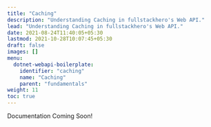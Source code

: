 ```yaml
---
title: "Caching"
description: "Understanding Caching in fullstackhero's Web API."
lead: "Understanding Caching in fullstackhero's Web API."
date: 2021-08-24T11:40:05+05:30
lastmod: 2021-10-28T10:07:45+05:30
draft: false
images: []
menu:
  dotnet-webapi-boilerplate:
    identifier: "caching"
    name: "Caching"
    parent: "fundamentals"
weight: 11
toc: true
---
```


Documentation Coming Soon!
